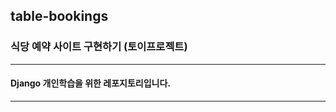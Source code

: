 ## table-bookings

### 식당 예약 사이트 구현하기 (토이프로젝트)

------------------------------

#### Django 개인학습을 위한 레포지토리입니다.

------------------------------
